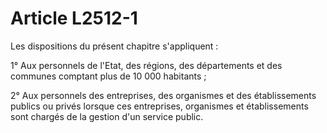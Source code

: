 # Article L2512-1

Les dispositions du présent chapitre s'appliquent :

1° Aux personnels de l'Etat, des régions, des départements et des communes comptant plus de 10 000 habitants ;

2° Aux personnels des entreprises, des organismes et des établissements publics ou privés lorsque ces entreprises, organismes et établissements sont chargés de la gestion d'un service public.